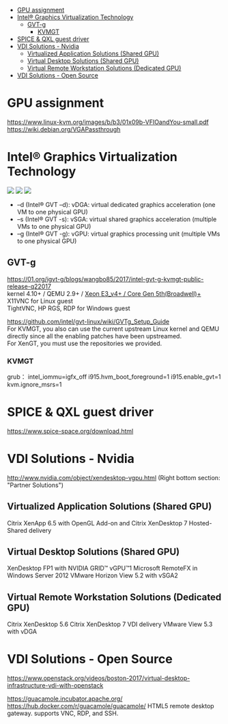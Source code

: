 <!-- TOC -->

- [GPU assignment](#gpu-assignment)
- [Intel® Graphics Virtualization Technology](#intel®-graphics-virtualization-technology)
    - [GVT-g](#gvt-g)
        - [KVMGT](#kvmgt)
- [SPICE & QXL guest driver](#spice--qxl-guest-driver)
- [VDI Solutions - Nvidia](#vdi-solutions---nvidia)
    - [Virtualized Application Solutions (Shared GPU)](#virtualized-application-solutions-shared-gpu)
    - [Virtual Desktop Solutions (Shared GPU)](#virtual-desktop-solutions-shared-gpu)
    - [Virtual Remote Workstation Solutions (Dedicated GPU)](#virtual-remote-workstation-solutions-dedicated-gpu)
- [VDI Solutions - Open Source](#vdi-solutions---open-source)

<!-- /TOC -->

# GPU assignment
https://www.linux-kvm.org/images/b/b3/01x09b-VFIOandYou-small.pdf
https://wiki.debian.org/VGAPassthrough

# Intel® Graphics Virtualization Technology
![](https://01.org/sites/default/files/users/u16902/graphics_virtualization_update_figure_1.png) 
![](https://01.org/sites/default/files/users/u16902/graphics_virtualization_update_figure_2.png) 
![](https://01.org/sites/default/files/users/u16902/graphics_virtualization_update_figure_3.png)

* –d (Intel® GVT –d): vDGA: virtual dedicated graphics acceleration (one VM to one physical GPU)
* –s (Intel® GVT -s): vSGA: virtual shared graphics acceleration (multiple VMs to one physical GPU)
* –g (Intel® GVT -g): vGPU: virtual graphics processing unit (multiple VMs to one physical GPU)

## GVT-g
https://01.org/igvt-g/blogs/wangbo85/2017/intel-gvt-g-kvmgt-public-release-q22017  
kernel 4.10+ / QEMU 2.9+ / [Xeon E3_v4+ / Core Gen 5th(Broadwell)+](https://en.wikipedia.org/wiki/List_of_Intel_graphics_processing_units#Eighth_generation)  
X11VNC for Linux guest  
TightVNC, HP RGS, RDP for Windows guest  

https://github.com/intel/gvt-linux/wiki/GVTg_Setup_Guide  
For KVMGT, you also can use the current upstream Linux kernel and QEMU directly since all the enabling patches have been upstreamed.  
For XenGT, you must use the repositories we provided.

### KVMGT
grub：  intel_iommu=igfx_off i915.hvm_boot_foreground=1 i915.enable_gvt=1 kvm.ignore_msrs=1

# SPICE & QXL guest driver
https://www.spice-space.org/download.html

# VDI Solutions - Nvidia
http://www.nvidia.com/object/xendesktop-vgpu.html
(Right bottom section: "Partner Solutions")

## Virtualized Application Solutions (Shared GPU)
Citrix XenApp 6.5 with OpenGL Add-on and Citrix XenDesktop 7 Hosted-Shared delivery

## Virtual Desktop Solutions (Shared GPU)
XenDesktop FP1 with NVIDIA GRID™ vGPU™1
Microsoft RemoteFX in Windows Server 2012
VMware Horizon View 5.2 with vSGA2

## Virtual Remote Workstation Solutions (Dedicated GPU)
Citrix XenDesktop 5.6 
Citrix XenDesktop 7 VDI delivery
VMware View 5.3 with vDGA

# VDI Solutions - Open Source
https://www.openstack.org/videos/boston-2017/virtual-desktop-infrastructure-vdi-with-openstack

https://guacamole.incubator.apache.org/
https://hub.docker.com/r/guacamole/guacamole/
HTML5 remote desktop gateway. supports VNC, RDP, and SSH.